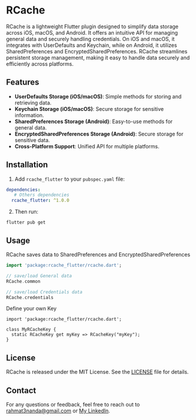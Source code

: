 # RCache

RCache is a lightweight Flutter plugin designed to simplify data storage across iOS, macOS, and Android. It offers an intuitive API for managing general data and securely handling credentials. On iOS and macOS, it integrates with UserDefaults and Keychain, while on Android, it utilizes SharedPreferences and EncryptedSharedPreferences. RCache streamlines persistent storage management, making it easy to handle data securely and efficiently across platforms.

## Features

- **UserDefaults Storage (iOS/macOS)**: Simple methods for storing and retrieving data.
- **Keychain Storage (iOS/macOS)**: Secure storage for sensitive information.
- **SharedPreferences Storage (Android)**: Easy-to-use methods for general data.
- **EncryptedSharedPreferences Storage (Android)**: Secure storage for sensitive data.
- **Cross-Platform Support**: Unified API for multiple platforms.

## Installation

1. Add `rcache_flutter` to your `pubspec.yaml` file:
```yaml
dependencies:
   # Others dependencies
  rcache_flutter: ^1.0.0
```
2. Then run:
```shell
flutter pub get
```

## Usage

RCache saves data to SharedPreferences and EncryptedSharedPreferences
```dart
import 'package:rcache_flutter/rcache.dart';

// save/load General data
RCache.common

// save/load Credentials data
RCache.credentials
```



Define your own Key
```
import 'package:rcache_flutter/rcache.dart';

class MyRCacheKey {
  static RCacheKey get myKey => RCacheKey("myKey");
}
```

## License
RCache is released under the MIT License. See the [LICENSE](https://github.com/rahmat3nanda/RCache-Flutter?tab=MIT-1-ov-file) file for details.

## Contact
For any questions or feedback, feel free to reach out to [rahmat3nanda@gmail.com](mailto:rahmat3nanda@gmail.com) or [My LinkedIn](https://www.linkedin.com/in/rahmat-trinanda/).

